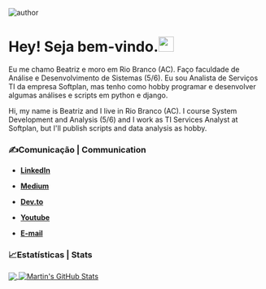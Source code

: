 ![author](https://img.shields.io/badge/author-beatriznascimento-purple.svg)





# Hey! Seja bem-vindo.<img src="https://raw.githubusercontent.com/MartinHeinz/MartinHeinz/master/wave.gif" width="30px">

Eu me chamo Beatriz e moro em Rio Branco (AC). Faço faculdade de Análise e Desenvolvimento de Sistemas (5/6). Eu sou Analista de Serviços TI da empresa Softplan, mas tenho como hobby programar e desenvolver algumas análises e scripts em python e django. 

Hi, my name is Beatriz and I live in Rio Branco (AC). I course System Development and Analysis (5/6) and I work as TI Services Analyst at Softplan, but I'll publish scripts and data analysis as hobby.

### &#x270d;Comunicação | Communication

- [**LinkedIn**](https://www.linkedin.com/in/beatriz-nascimento-gomes/)
- [**Medium**](https://biangomes.medium.com)
- [**Dev.to**](https://dev.to/biangomes)
- [**Youtube**](https://www.youtube.com/channel/UCRa5puYkgpOymA5crwLHAeg)

- **[E-mail](beanascigom@gmail.com)**



### &#x1f4c8;Estatísticas | Stats

<a href="https://github.com/biangomes/biangomes">
  <img align="center" src="https://github-readme-stats.vercel.app/api/top-langs/?username=biangomes&hide=java,html&title_color=ffffff&text_color=c9cacc&icon_color=2bbc8a&bg_color=1d1f21" />
</a><a href="https://github.com/biangomes/biangomes">
  <img align="center" src="https://github-readme-stats.vercel.app/api?username=biangomes&show_icons=true&line_height=27&count_private=true&title_color=ffffff&text_color=c9cacc&icon_color=2bbc8a&bg_color=1d1f21" alt="Martin's GitHub Stats" />
</a>






